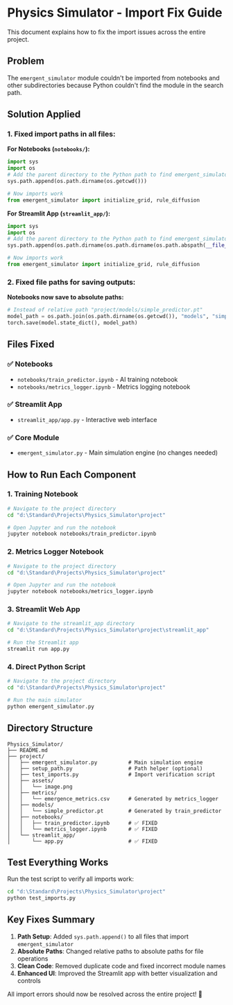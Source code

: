 # Physics Simulator - Import Fix Guide

This document explains how to fix the import issues across the entire project.

## Problem
The `emergent_simulator` module couldn't be imported from notebooks and other subdirectories because Python couldn't find the module in the search path.

## Solution Applied

### 1. **Fixed import paths in all files:**

**For Notebooks (`notebooks/`):**
```python
import sys
import os
# Add the parent directory to the Python path to find emergent_simulator
sys.path.append(os.path.dirname(os.getcwd()))

# Now imports work
from emergent_simulator import initialize_grid, rule_diffusion
```

**For Streamlit App (`streamlit_app/`):**
```python
import sys
import os
# Add the parent directory to the Python path to find emergent_simulator
sys.path.append(os.path.dirname(os.path.dirname(os.path.abspath(__file__))))

# Now imports work
from emergent_simulator import initialize_grid, rule_diffusion
```

### 2. **Fixed file paths for saving outputs:**

**Notebooks now save to absolute paths:**
```python
# Instead of relative path "project/models/simple_predictor.pt"
model_path = os.path.join(os.path.dirname(os.getcwd()), "models", "simple_predictor.pt")
torch.save(model.state_dict(), model_path)
```

## Files Fixed

### ✅ **Notebooks**
- `notebooks/train_predictor.ipynb` - AI training notebook
- `notebooks/metrics_logger.ipynb` - Metrics logging notebook

### ✅ **Streamlit App**
- `streamlit_app/app.py` - Interactive web interface

### ✅ **Core Module**
- `emergent_simulator.py` - Main simulation engine (no changes needed)

## How to Run Each Component

### 1. **Training Notebook**
```bash
# Navigate to the project directory
cd "d:\Standard\Projects\Physics_Simulator\project"

# Open Jupyter and run the notebook
jupyter notebook notebooks/train_predictor.ipynb
```

### 2. **Metrics Logger Notebook**
```bash
# Navigate to the project directory
cd "d:\Standard\Projects\Physics_Simulator\project"

# Open Jupyter and run the notebook
jupyter notebook notebooks/metrics_logger.ipynb
```

### 3. **Streamlit Web App**
```bash
# Navigate to the streamlit_app directory
cd "d:\Standard\Projects\Physics_Simulator\project\streamlit_app"

# Run the Streamlit app
streamlit run app.py
```

### 4. **Direct Python Script**
```bash
# Navigate to the project directory
cd "d:\Standard\Projects\Physics_Simulator\project"

# Run the main simulator
python emergent_simulator.py
```

## Directory Structure
```
Physics_Simulator/
├── README.md
├── project/
│   ├── emergent_simulator.py          # Main simulation engine
│   ├── setup_path.py                  # Path helper (optional)
│   ├── test_imports.py                # Import verification script
│   ├── assets/
│   │   └── image.png
│   ├── metrics/
│   │   └── emergence_metrics.csv      # Generated by metrics_logger
│   ├── models/
│   │   └── simple_predictor.pt        # Generated by train_predictor
│   ├── notebooks/
│   │   ├── train_predictor.ipynb      # ✅ FIXED
│   │   └── metrics_logger.ipynb       # ✅ FIXED
│   └── streamlit_app/
│       └── app.py                     # ✅ FIXED
```

## Test Everything Works
Run the test script to verify all imports work:
```bash
cd "d:\Standard\Projects\Physics_Simulator\project"
python test_imports.py
```

## Key Fixes Summary

1. **Path Setup**: Added `sys.path.append()` to all files that import `emergent_simulator`
2. **Absolute Paths**: Changed relative paths to absolute paths for file operations
3. **Clean Code**: Removed duplicate code and fixed incorrect module names
4. **Enhanced UI**: Improved the Streamlit app with better visualization and controls

All import errors should now be resolved across the entire project! 🎉
